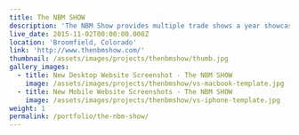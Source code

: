 ```yaml
---
title: The NBM SHOW
description: 'The NBM Show provides multiple trade shows a year showcasing the best in the visual communications, apparel decorating, awards and engraving markets.'
live_date: 2015-11-02T00:00:00.000Z
location: 'Broomfield, Colorado'
link: 'http://www.thenbmshow.com/'
thumbnail: /assets/images/projects/thenbmshow/thumb.jpg
gallery_images:
  - title: New Desktop Website Screenshot - The NBM SHOW
    image: /assets/images/projects/thenbmshow/vs-macbook-template.jpg
  - title: New Mobile Website Screenshots - The NBM SHOW
    image: /assets/images/projects/thenbmshow/vs-iphone-template.jpg
weight: 1
permalink: /portfolio/the-nbm-show/
---
```


